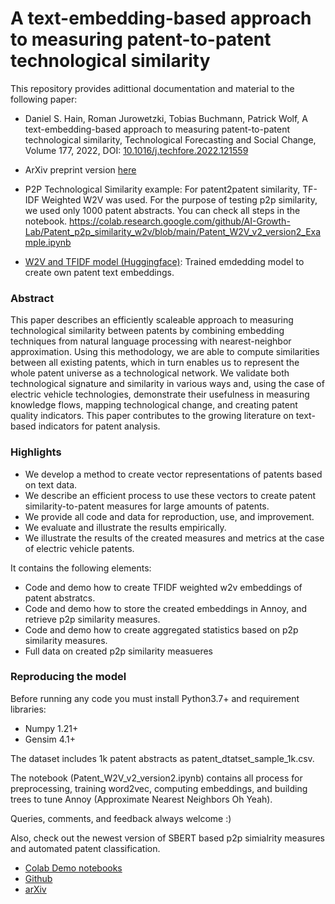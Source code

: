 # A text-embedding-based approach to measuring patent-to-patent technological similarity

This repository provides adittional documentation and material to the following paper:

* Daniel S. Hain, Roman Jurowetzki, Tobias Buchmann, Patrick Wolf, A text-embedding-based approach to measuring patent-to-patent technological similarity, Technological Forecasting and Social Change, Volume 177, 2022, DOI: [10.1016/j.techfore.2022.121559](https://doi.org/10.1016/j.techfore.2022.121559)
* ArXiv preprint version [here](https://arxiv.org/abs/2003.12303)

* P2P Technological Similarity example: For patent2patent similarity, TF-IDF Weighted W2V was used. For the purpose of testing p2p similarity, we used only 1000 patent abstracts. You can check all steps in the notebook. https://colab.research.google.com/github/AI-Growth-Lab/Patent_p2p_similarity_w2v/blob/main/Patent_W2V_v2_version2_Example.ipynb
* [W2V and TFIDF model (Huggingface)](https://huggingface.co/RJuro/patent-tfidf-w2v): Trained emdedding model to create own patent text embeddings.

### Abstract

This paper describes an efficiently scaleable approach to measuring technological similarity between patents by combining embedding techniques from natural language processing with nearest-neighbor approximation. Using this methodology, we are able to compute similarities between all existing patents, which in turn enables us to represent the whole patent universe as a technological network. We validate both technological signature and similarity in various ways and, using the case of electric vehicle technologies, demonstrate their usefulness in measuring knowledge flows, mapping technological change, and creating patent quality indicators. This paper contributes to the growing literature on text-based indicators for patent analysis. 

### Highlights

* We develop a method to create vector representations of patents based on text data.
* We describe an efficient process to use these vectors to create patent similarity-to-patent measures for large amounts of patents.
* We provide all code and data for reproduction, use, and improvement.
* We evaluate and illustrate the results empirically.
* We illustrate the results of the created measures and metrics at the case of electric vehicle patents.

It contains the following elements:

* Code and demo how to create TFIDF weighted w2v embeddings of patent abstratcs.
* Code and demo how to store the created embeddings in Annoy, and retrieve p2p similarity measures.
* Code and demo how to create aggregated statistics based on p2p similarity measures.
* Full data on created p2p similarity measueres

### Reproducing the model

Before running any code you must install Python3.7+ and requirement libraries:
* Numpy 1.21+
* Gensim 4.1+

The dataset includes 1k patent abstracts as patent_dtatset_sample_1k.csv.

The notebook (Patent_W2V_v2_version2.ipynb) contains all process for preprocessing, training word2vec, computing embeddings, and building trees to tune Annoy (Approximate Nearest Neighbors Oh Yeah).

Queries, comments, and feedback always welcome :)

Also, check out the newest version of SBERT based p2p simialrity measures and automated patent classification.

* [Colab Demo notebooks](https://colab.research.google.com/github/AI-Growth-Lab/Patent_p2p_similarity_w2v/blob/main/Patent_W2V_v2_version2_Example.ipynb)
* [Github](https://github.com/AI-Growth-Lab/Patent-Classification)
* [arXiv](https://arxiv.org/abs/2103.11933)

